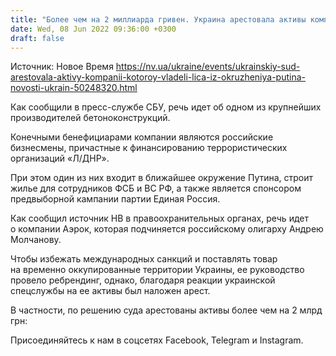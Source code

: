 ```yaml
---
title: "Более чем на 2 миллиарда гривен. Украина арестовала активы компании, которой владели лица из окружения Путина"
date: Wed, 08 Jun 2022 09:36:00 +0300
draft: false
---
```

Источник: Новое Время https://nv.ua/ukraine/events/ukrainskiy-sud-arestovala-aktivy-kompanii-kotoroy-vladeli-lica-iz-okruzheniya-putina-novosti-ukrain-50248320.html


Как сообщили в пресс-службе СБУ, речь идет об одном из крупнейших производителей бетоноконструкций.

Конечными бенефициарами компании являются российские бизнесмены, причастные к финансированию террористических организаций «Л/ДНР».

При этом один из них входит в ближайшее окружение Путина, строит жилье для сотрудников ФСБ и ВС РФ, а также является спонсором предвыборной кампании партии Единая Россия.

Как сообщил источник НВ в правоохранительных органах, речь идет о компании Аэрок, которая подчиняется российскому олигарху Андрею Молчанову.

Чтобы избежать международных санкций и поставлять товар на временно оккупированные территории Украины, ее руководство провело ребрендинг, однако, благодаря реакции украинской спецслужбы на ее активы был наложен арест.

В частности, по решению суда арестованы активы более чем на 2 млрд грн:

Присоединяйтесь к нам в соцсетях Facebook, Telegram и Instagram.
